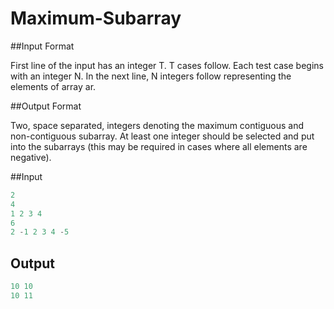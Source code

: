 # Maximum-Subarray
##Input Format

First line of the input has an integer T. T cases follow. 
Each test case begins with an integer N. In the next line, N integers follow representing the elements of array ar.

##Output Format

Two, space separated, integers denoting the maximum contiguous and non-contiguous subarray. At least one integer should be selected and put into the subarrays (this may be required in cases where all elements are negative).

##Input

```python
2 
4 
1 2 3 4
6
2 -1 2 3 4 -5
```
## Output
```python
10 10
10 11
```
